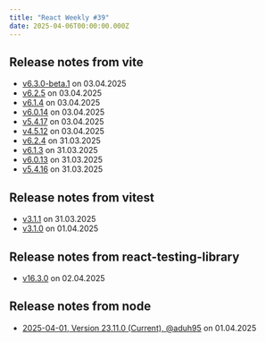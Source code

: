 ```yaml
---
title: "React Weekly #39"
date: 2025-04-06T00:00:00.000Z
---
```


## Release notes from vite

- [v6.3.0-beta.1](https://github.com/vitejs/vite/releases/tag/v6.3.0-beta.1) on 03.04.2025
- [v6.2.5](https://github.com/vitejs/vite/releases/tag/v6.2.5) on 03.04.2025
- [v6.1.4](https://github.com/vitejs/vite/releases/tag/v6.1.4) on 03.04.2025
- [v6.0.14](https://github.com/vitejs/vite/releases/tag/v6.0.14) on 03.04.2025
- [v5.4.17](https://github.com/vitejs/vite/releases/tag/v5.4.17) on 03.04.2025
- [v4.5.12](https://github.com/vitejs/vite/releases/tag/v4.5.12) on 03.04.2025
- [v6.2.4](https://github.com/vitejs/vite/releases/tag/v6.2.4) on 31.03.2025
- [v6.1.3](https://github.com/vitejs/vite/releases/tag/v6.1.3) on 31.03.2025
- [v6.0.13](https://github.com/vitejs/vite/releases/tag/v6.0.13) on 31.03.2025
- [v5.4.16](https://github.com/vitejs/vite/releases/tag/v5.4.16) on 31.03.2025

## Release notes from vitest

- [v3.1.1](https://github.com/vitest-dev/vitest/releases/tag/v3.1.1) on 31.03.2025
- [v3.1.0](https://github.com/vitest-dev/vitest/releases/tag/v3.1.0) on 01.04.2025

## Release notes from react-testing-library

- [v16.3.0](https://github.com/testing-library/react-testing-library/releases/tag/v16.3.0) on 02.04.2025

## Release notes from node

- [2025-04-01, Version 23.11.0 (Current), @aduh95](https://github.com/nodejs/node/releases/tag/v23.11.0) on 01.04.2025
